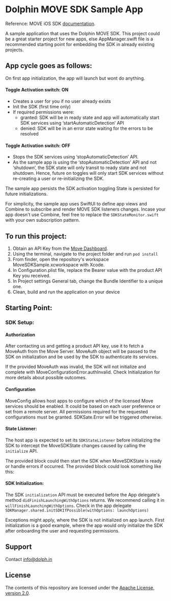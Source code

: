 # Dolphin MOVE SDK Sample App
Reference: MOVE iOS SDK [documentation](https://docs.movesdk.com/).

A sample application that uses the Dolphin MOVE SDK. 
This project could be a great starter project for new apps, else AppManager.swift file is a recommended starting point for embedding the SDK in already existing projects.

## App cycle goes as follows:

On first app initialization, the app will launch but wont do anything.

#### Toggle Activation switch: ON
- Creates a user for you if no user already exists
- Init the SDK (first time only)
- If required permissions were:
	- granted: SDK will be in ready state and app will automatically start SDK services using ‘startAutomaticDetection’ API
	- denied: SDK will be in an error state waiting for the errors to be resolved

#### Toggle Activation switch: OFF
- Stops the SDK services using ‘stopAutomaticDetection’ API.
- As the sample app is using the ‘stopAutomaticDetection’ API and not ‘shutdown’, the SDK state will only transit to ready state and not shutdown. Hence, future on toggles will only start SDK services without re-creating a user or re-initializing the SDK.

The sample app persists the SDK activation toggling State is persisted for future initializations.


For simplicity, the sample app uses SwiftUI to define app views and Combine to subscribe and render MOVE SDK listeners changes. 
Incase your app doesn't use Combine, feel free to replace the `SDKStateMonitor.swift` with your own subscription pattern. 

## To run this project:

1. Obtain an API Key from the [Move Dashboard](https://dashboard.movesdk.com/admin/sdkConfig/keys).
2. Using the terminal, navigate to the project folder and run `pod install`
3. From finder, open the repository's workspace MoveSDKSample.xcworkspace with Xcode.
4. In Configuration.plist file, replace the Bearer value with the product API Key you received.
5. In Project settings General tab, change the Bundle Identifier to a unique one. 
6. Clean, build and run the application on your device

## Starting Point:

### SDK Setup:

#### Authorization

After contacting us and getting a  product API key, use it to fetch a MoveAuth from the Move Server. MoveAuth object will be passed to the SDK on initialization and be used by the SDK to authenticate its services.

If the provided MoveAuth was invalid, the SDK will not initialize and complete with MoveConfigurationError.authInvalid. Check Initialization for more details about possible outcomes.


#### Configuration

MoveConfig allows host apps to configure which of the licensed Move services should be enabled. It could be based on each user preference or set from a remote server. All permissions required for the requested configurations must be granted. SDKSate.Error will be triggered otherwise.

#### State Listener:

The host app is expected to set its `SDKStateListener` before initializing the SDK to intercept the MoveSDKState changes caused by calling the `initialize` API.

The provided block could then start the SDK when MoveSDKState is ready or handle errors if occurred. The provided block could look something like this: 

#### SDK Initialization:

The SDK  `initialization` API must be executed before the App delegate's method  `didFinishLaunchingWithOptions` returns. We recommend calling it in `willFinishLaunchingWithOptions`. Check in the app delegate  `SDKManager.shared.initSDKIfPossible(withOptions: launchOptions)` 

Exceptions might apply, where the SDK is not initialized on app launch.  First initialization is a good example, where the app would only initialize the SDK after onboarding the user and requesting permissions. 

## Support
Contact info@dolph.in
 
## License

The contents of this repository are licensed under the
[Apache License, version 2.0](http://www.apache.org/licenses/LICENSE-2.0).
